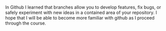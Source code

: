 In Github I learned that branches allow you to develop features, fix bugs, or safely experiment with new ideas in a contained area of your repository.
I hope that I will be able to become more familiar with github as I proceed through the course. 
